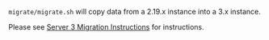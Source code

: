 `migrate/migrate.sh` will copy data from a 2.19.x instance into a 3.x instance.

Please see [Server 3 Migration Instructions](https://circleci.com/docs/2.0/server-3-install-migration/) for instructions.